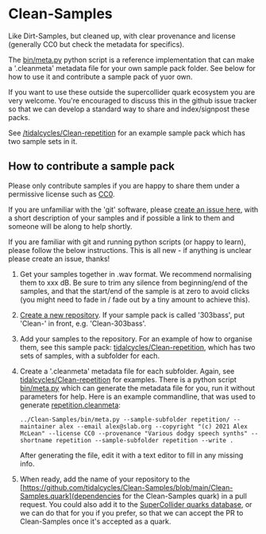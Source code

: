 # Clean-Samples

Like Dirt-Samples, but cleaned up, with clear provenance and license
(generally CC0 but check the metadata for specifics).

The [bin/meta.py](bin/meta.py) python script is a reference
implementation that can make a '.cleanmeta' metadata file for your own
sample pack folder. See below for how to use it and contribute a
sample pack of yuor own.

If you want to use these outside the supercollider quark ecosystem you
are very welcome. You're encouraged to discuss this in the github
issue tracker so that we can develop a standard way to share and
index/signpost these packs.

See
[/tidalcycles/Clean-repetition](https://github.com/tidalcycles/Clean-repetition)
for an example sample pack which has two sample sets in it.

## How to contribute a sample pack

Please only contribute samples if you are happy to share them under a
permissive license such as
[CC0](https://creativecommons.org/share-your-work/public-domain/cc0/).

If you are unfamiliar with the 'git' software, please [create an issue
here](https://github.com/tidalcycles/Clean-Samples/issues), with a
short description of your samples and if possible a link to them and
someone will be along to help shortly.

If you are familiar with git and running python scripts (or happy to
learn), please follow the below instructions. This is all new - if
anything is unclear please create an issue, thanks!

1. Get your samples together in .wav format. We recommend normalising
   them to xxx dB. Be sure to trim any silence from beginning/end of the
   samples, and that the start/end of the sample is at zero to avoid
   clicks (you might need to fade in / fade out by a tiny amount to
   achieve this).
2. [Create a new repository](https://github.com/new). If your sample
   pack is called '303bass', put 'Clean-' in front, e.g. 'Clean-303bass'.
3. Add your samples to the repository. For an example of how to
   organise them, see this sample pack:
   [tidalcycles/Clean-repetition](https://github.com/tidalcycles/Clean-repetition),
   which has two sets of samples, with a subfolder for each.
4. Create a '.cleanmeta' metadata file for each subfolder. Again, see
   [tidalcycles/Clean-repetition](https://github.com/tidalcycles/Clean-repetition)
   for examples. There is a python script [bin/meta.py](bin/meta.py)
   which can generate the metadata file for you, run it without
   parameters for help. Here is an example commandline, that was used to generate [repetition.cleanmeta](https://github.com/tidalcycles/Clean-repetition/blob/main/repetition.cleanmeta):

   ```
   ../Clean-Samples/bin/meta.py --sample-subfolder repetition/ --maintainer alex --email alex@slab.org --copyright "(c) 2021 Alex McLean" --license CC0 --provenance "Various dodgy speech synths" --shortname repetition --sample-subfolder repetition --write .
   ```
   After generating the file, edit it with a text editor to fill in any missing info.
5. When ready, add the name of your repository to the [https://github.com/tidalcycles/Clean-Samples/blob/main/Clean-Samples.quark](dependencies for the Clean-Samples quark) in a pull request. You could also add it to the [SuperCollider quarks database](https://github.com/supercollider-quarks/quarks/blob/master/directory.txt), or we can do that for you if you prefer, so that we can accept the PR to Clean-Samples once it's accepted as a quark.